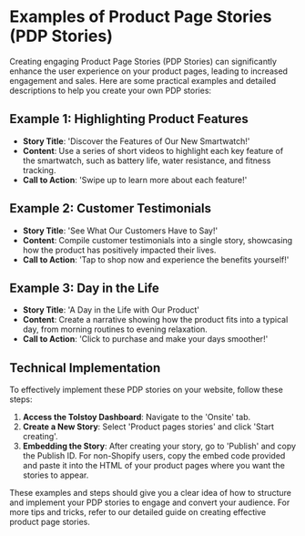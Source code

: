 # Examples of Product Page Stories (PDP Stories)

Creating engaging Product Page Stories (PDP Stories) can significantly enhance the user experience on your product pages, leading to increased engagement and sales. Here are some practical examples and detailed descriptions to help you create your own PDP stories:

## Example 1: Highlighting Product Features
- **Story Title**: 'Discover the Features of Our New Smartwatch!'
- **Content**: Use a series of short videos to highlight each key feature of the smartwatch, such as battery life, water resistance, and fitness tracking.
- **Call to Action**: 'Swipe up to learn more about each feature!'

## Example 2: Customer Testimonials
- **Story Title**: 'See What Our Customers Have to Say!'
- **Content**: Compile customer testimonials into a single story, showcasing how the product has positively impacted their lives.
- **Call to Action**: 'Tap to shop now and experience the benefits yourself!'

## Example 3: Day in the Life
- **Story Title**: 'A Day in the Life with Our Product'
- **Content**: Create a narrative showing how the product fits into a typical day, from morning routines to evening relaxation.
- **Call to Action**: 'Click to purchase and make your days smoother!'

## Technical Implementation
To effectively implement these PDP stories on your website, follow these steps:
1. **Access the Tolstoy Dashboard**: Navigate to the 'Onsite' tab.
2. **Create a New Story**: Select 'Product pages stories' and click 'Start creating'.
3. **Embedding the Story**: After creating your story, go to 'Publish' and copy the Publish ID. For non-Shopify users, copy the embed code provided and paste it into the HTML of your product pages where you want the stories to appear.

These examples and steps should give you a clear idea of how to structure and implement your PDP stories to engage and convert your audience. For more tips and tricks, refer to our detailed guide on creating effective product page stories.